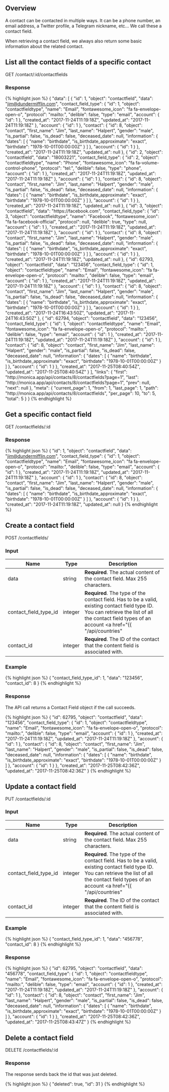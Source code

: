 ## Overview

A contact can be contacted in multiple ways. It can be a phone number, an email address, a Twitter profile, a Telegram nickname, etc... We call these a contact field.

When retrieving a contact field, we always also return some basic information about the related contact.

## List all the contact fields of a specific contact

<url>
  GET /contact/:id/contactfields
</url>

### Response

{% highlight json %}
{
  "data": [
    {
      "id": 1,
      "object": "contactfield",
      "data": "jim@dundermifflin.com",
      "contact_field_type": {
        "id": 1,
        "object": "contactfieldtype",
        "name": "Email",
        "fontawesome_icon": "fa fa-envelope-open-o",
        "protocol": "mailto:",
        "delible": false,
        "type": "email",
        "account": {
          "id": 1
        },
        "created_at": "2017-11-24T11:19:18Z",
        "updated_at": "2017-11-24T11:19:18Z"
      },
      "account": {
        "id": 1
      },
      "contact": {
        "id": 8,
        "object": "contact",
        "first_name": "Jim",
        "last_name": "Halpert",
        "gender": "male",
        "is_partial": false,
        "is_dead": false,
        "deceased_date": null,
        "information": {
          "dates": [
            {
              "name": "birthdate",
              "is_birthdate_approximate": "exact",
              "birthdate": "1978-10-01T00:00:00Z"
            }
          ]
        },
        "account": {
          "id": 1
        }
      },
      "created_at": "2017-11-24T11:19:18Z",
      "updated_at": null
    },
    {
      "id": 2,
      "object": "contactfield",
      "data": "18003221",
      "contact_field_type": {
        "id": 2,
        "object": "contactfieldtype",
        "name": "Phone",
        "fontawesome_icon": "fa fa-volume-control-phone",
        "protocol": "tel:",
        "delible": false,
        "type": "phone",
        "account": {
          "id": 1
        },
        "created_at": "2017-11-24T11:19:18Z",
        "updated_at": "2017-11-24T11:19:18Z"
      },
      "account": {
        "id": 1
      },
      "contact": {
        "id": 8,
        "object": "contact",
        "first_name": "Jim",
        "last_name": "Halpert",
        "gender": "male",
        "is_partial": false,
        "is_dead": false,
        "deceased_date": null,
        "information": {
          "dates": [
            {
              "name": "birthdate",
              "is_birthdate_approximate": "exact",
              "birthdate": "1978-10-01T00:00:00Z"
            }
          ]
        },
        "account": {
          "id": 1
        }
      },
      "created_at": "2017-11-24T11:19:18Z",
      "updated_at": null
    },
    {
      "id": 3,
      "object": "contactfield",
      "data": "https:\/\/facebook.com",
      "contact_field_type": {
        "id": 3,
        "object": "contactfieldtype",
        "name": "Facebook",
        "fontawesome_icon": "fa fa-facebook-official",
        "protocol": null,
        "delible": true,
        "type": null,
        "account": {
          "id": 1
        },
        "created_at": "2017-11-24T11:19:18Z",
        "updated_at": "2017-11-24T11:19:18Z"
      },
      "account": {
        "id": 1
      },
      "contact": {
        "id": 8,
        "object": "contact",
        "first_name": "Jim",
        "last_name": "Halpert",
        "gender": "male",
        "is_partial": false,
        "is_dead": false,
        "deceased_date": null,
        "information": {
          "dates": [
            {
              "name": "birthdate",
              "is_birthdate_approximate": "exact",
              "birthdate": "1978-10-01T00:00:00Z"
            }
          ]
        },
        "account": {
          "id": 1
        }
      },
      "created_at": "2017-11-24T11:19:18Z",
      "updated_at": null
    },
    {
      "id": 62793,
      "object": "contactfield",
      "data": "123456",
      "contact_field_type": {
        "id": 1,
        "object": "contactfieldtype",
        "name": "Email",
        "fontawesome_icon": "fa fa-envelope-open-o",
        "protocol": "mailto:",
        "delible": false,
        "type": "email",
        "account": {
          "id": 1
        },
        "created_at": "2017-11-24T11:19:18Z",
        "updated_at": "2017-11-24T11:19:18Z"
      },
      "account": {
        "id": 1
      },
      "contact": {
        "id": 8,
        "object": "contact",
        "first_name": "Jim",
        "last_name": "Halpert",
        "gender": "male",
        "is_partial": false,
        "is_dead": false,
        "deceased_date": null,
        "information": {
          "dates": [
            {
              "name": "birthdate",
              "is_birthdate_approximate": "exact",
              "birthdate": "1978-10-01T00:00:00Z"
            }
          ]
        },
        "account": {
          "id": 1
        }
      },
      "created_at": "2017-11-24T16:43:50Z",
      "updated_at": "2017-11-24T16:43:50Z"
    },
    {
      "id": 62794,
      "object": "contactfield",
      "data": "123456",
      "contact_field_type": {
        "id": 1,
        "object": "contactfieldtype",
        "name": "Email",
        "fontawesome_icon": "fa fa-envelope-open-o",
        "protocol": "mailto:",
        "delible": false,
        "type": "email",
        "account": {
          "id": 1
        },
        "created_at": "2017-11-24T11:19:18Z",
        "updated_at": "2017-11-24T11:19:18Z"
      },
      "account": {
        "id": 1
      },
      "contact": {
        "id": 8,
        "object": "contact",
        "first_name": "Jim",
        "last_name": "Halpert",
        "gender": "male",
        "is_partial": false,
        "is_dead": false,
        "deceased_date": null,
        "information": {
          "dates": [
            {
              "name": "birthdate",
              "is_birthdate_approximate": "exact",
              "birthdate": "1978-10-01T00:00:00Z"
            }
          ]
        },
        "account": {
          "id": 1
        }
      },
      "created_at": "2017-11-25T08:40:54Z",
      "updated_at": "2017-11-25T08:40:54Z"
    }
  ],
  "links": {
    "first": "http:\/\/monica.app\/api\/contacts\/8\/contactfields?page=1",
    "last": "http:\/\/monica.app\/api\/contacts\/8\/contactfields?page=1",
    "prev": null,
    "next": null
  },
  "meta": {
    "current_page": 1,
    "from": 1,
    "last_page": 1,
    "path": "http:\/\/monica.app\/api\/contacts\/8\/contactfields",
    "per_page": 10,
    "to": 5,
    "total": 5
  }
}
{% endhighlight %}

## Get a specific contact field

<url>
  GET /contactfields/:id
</url>

### Response

{% highlight json %}
{
  "id": 1,
  "object": "contactfield",
  "data": "jim@dundermifflin.com",
  "contact_field_type": {
    "id": 1,
    "object": "contactfieldtype",
    "name": "Email",
    "fontawesome_icon": "fa fa-envelope-open-o",
    "protocol": "mailto:",
    "delible": false,
    "type": "email",
    "account": {
      "id": 1
    },
    "created_at": "2017-11-24T11:19:18Z",
    "updated_at": "2017-11-24T11:19:18Z"
  },
  "account": {
    "id": 1
  },
  "contact": {
    "id": 8,
    "object": "contact",
    "first_name": "Jim",
    "last_name": "Halpert",
    "gender": "male",
    "is_partial": false,
    "is_dead": false,
    "deceased_date": null,
    "information": {
      "dates": [
        {
          "name": "birthdate",
          "is_birthdate_approximate": "exact",
          "birthdate": "1978-10-01T00:00:00Z"
        }
      ]
    },
    "account": {
      "id": 1
    }
  },
  "created_at": "2017-11-24T11:19:18Z",
  "updated_at": null
}
{% endhighlight %}

## Create a contact field

<url>
  POST /contactfields/
</url>

### Input

| Name | Type | Description |
| ---- | ----------- | ----------- |
| data | string | <strong>Required</strong>. The actual content of the contact field. Max 255 characters. |
| contact_field_type_id | integer | <strong>Required</strong>. The type of the contact field. Has to be a valid, existing contact field type ID. You can retrieve the list of all the contact field types of an account <a href="{{ "/api/countries" | prepend: site.baseurl | prepend: site.url }}">via the API</a>. |
| contact_id | integer | <strong>Required</strong>. The ID of the contact that the content field is associated with. |

### Example

{% highlight json %}
{
  "contact_field_type_id": 1,
  "data": "123456",
  "contact_id": 8
}
{% endhighlight %}

### Response

The API call returns a Contact Field object if the call succeeds.

{% highlight json %}
{
  "id": 62795,
  "object": "contactfield",
  "data": "123456",
  "contact_field_type": {
    "id": 1,
    "object": "contactfieldtype",
    "name": "Email",
    "fontawesome_icon": "fa fa-envelope-open-o",
    "protocol": "mailto:",
    "delible": false,
    "type": "email",
    "account": {
      "id": 1
    },
    "created_at": "2017-11-24T11:19:18Z",
    "updated_at": "2017-11-24T11:19:18Z"
  },
  "account": {
    "id": 1
  },
  "contact": {
    "id": 8,
    "object": "contact",
    "first_name": "Jim",
    "last_name": "Halpert",
    "gender": "male",
    "is_partial": false,
    "is_dead": false,
    "deceased_date": null,
    "information": {
      "dates": [
        {
          "name": "birthdate",
          "is_birthdate_approximate": "exact",
          "birthdate": "1978-10-01T00:00:00Z"
        }
      ]
    },
    "account": {
      "id": 1
    }
  },
  "created_at": "2017-11-25T08:42:36Z",
  "updated_at": "2017-11-25T08:42:36Z"
}
{% endhighlight %}

## Update a contact field

<url>
  PUT /contactfields/:id
</url>

### Input

| Name | Type | Description |
| ---- | ----------- | ----------- |
| data | string | <strong>Required</strong>. The actual content of the contact field. Max 255 characters. |
| contact_field_type_id | integer | <strong>Required</strong>. The type of the contact field. Has to be a valid, existing contact field type ID. You can retrieve the list of all the contact field types of an account <a href="{{ "/api/countries" | prepend: site.baseurl | prepend: site.url }}">via the API</a>. |
| contact_id | integer | <strong>Required</strong>. The ID of the contact that the content field is associated with. |

### Example

{% highlight json %}
{
  "contact_field_type_id": 1,
  "data": "456778",
  "contact_id": 8
}
{% endhighlight %}

### Response

{% highlight json %}
{
  "id": 62795,
  "object": "contactfield",
  "data": "456778",
  "contact_field_type": {
    "id": 1,
    "object": "contactfieldtype",
    "name": "Email",
    "fontawesome_icon": "fa fa-envelope-open-o",
    "protocol": "mailto:",
    "delible": false,
    "type": "email",
    "account": {
      "id": 1
    },
    "created_at": "2017-11-24T11:19:18Z",
    "updated_at": "2017-11-24T11:19:18Z"
  },
  "account": {
    "id": 1
  },
  "contact": {
    "id": 8,
    "object": "contact",
    "first_name": "Jim",
    "last_name": "Halpert",
    "gender": "male",
    "is_partial": false,
    "is_dead": false,
    "deceased_date": null,
    "information": {
      "dates": [
        {
          "name": "birthdate",
          "is_birthdate_approximate": "exact",
          "birthdate": "1978-10-01T00:00:00Z"
        }
      ]
    },
    "account": {
      "id": 1
    }
  },
  "created_at": "2017-11-25T08:42:36Z",
  "updated_at": "2017-11-25T08:43:47Z"
}
{% endhighlight %}

## Delete a contact field

<url>
  DELETE /contactfields/:id
</url>

### Response

The response sends back the id that was just deleted.

{% highlight json %}
{
  "deleted": true,
  "id": 31
}
{% endhighlight %}
